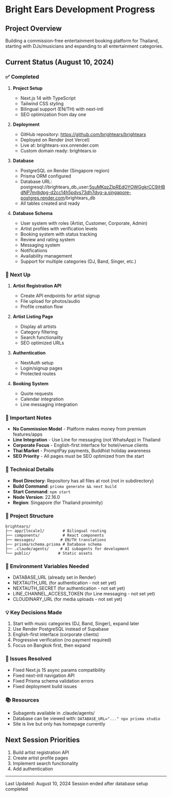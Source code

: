# Bright Ears Development Progress

## Project Overview
Building a commission-free entertainment booking platform for Thailand, starting with DJs/musicians and expanding to all entertainment categories.

## Current Status (August 10, 2024)

### ✅ Completed
1. **Project Setup**
   - Next.js 14 with TypeScript
   - Tailwind CSS styling
   - Bilingual support (EN/TH) with next-intl
   - SEO optimization from day one

2. **Deployment**
   - GitHub repository: https://github.com/brightears/brightears
   - Deployed on Render (not Vercel)
   - Live at: brightears-xxx.onrender.com
   - Custom domain ready: brightears.io

3. **Database**
   - PostgreSQL on Render (Singapore region)
   - Prisma ORM configured
   - Database URL: postgresql://brightears_db_user:5suMKqzZIpREdOYOWGgkrCC9jHBdNP7m@dpg-d2cc14h5pdvs73dh7dvg-a.singapore-postgres.render.com/brightears_db
   - All tables created and ready

4. **Database Schema**
   - User system with roles (Artist, Customer, Corporate, Admin)
   - Artist profiles with verification levels
   - Booking system with status tracking
   - Review and rating system
   - Messaging system
   - Notifications
   - Availability management
   - Support for multiple categories (DJ, Band, Singer, etc.)

### 🚀 Next Up
1. **Artist Registration API**
   - Create API endpoints for artist signup
   - File upload for photos/audio
   - Profile creation flow

2. **Artist Listing Page**
   - Display all artists
   - Category filtering
   - Search functionality
   - SEO optimized URLs

3. **Authentication**
   - NextAuth setup
   - Login/signup pages
   - Protected routes

4. **Booking System**
   - Quote requests
   - Calendar integration
   - Line messaging integration

### 📝 Important Notes
- **No Commission Model** - Platform makes money from premium features/apps
- **Line Integration** - Use Line for messaging (not WhatsApp) in Thailand
- **Corporate Focus** - English-first interface for hotel/venue clients
- **Thai Market** - PromptPay payments, Buddhist holiday awareness
- **SEO Priority** - All pages must be SEO optimized from the start

### 🔧 Technical Details
- **Root Directory**: Repository has all files at root (not in subdirectory)
- **Build Command**: `prisma generate && next build`
- **Start Command**: `npm start`
- **Node Version**: 22.16.0
- **Region**: Singapore (for Thailand proximity)

### 📁 Project Structure
```
brightears/
├── app/[locale]/        # Bilingual routing
├── components/          # React components
├── messages/           # EN/TH translations
├── prisma/schema.prisma # Database schema
├── .claude/agents/     # AI subagents for development
└── public/            # Static assets
```

### 🔑 Environment Variables Needed
- DATABASE_URL (already set in Render)
- NEXTAUTH_URL (for authentication - not set yet)
- NEXTAUTH_SECRET (for authentication - not set yet)
- LINE_CHANNEL_ACCESS_TOKEN (for Line messaging - not set yet)
- CLOUDINARY_URL (for media uploads - not set yet)

### 💡 Key Decisions Made
1. Start with music categories (DJ, Band, Singer), expand later
2. Use Render PostgreSQL instead of Supabase
3. English-first interface (corporate clients)
4. Progressive verification (no payment required)
5. Focus on Bangkok first, then expand

### 🐛 Issues Resolved
- Fixed Next.js 15 async params compatibility
- Fixed next-intl navigation API
- Fixed Prisma schema validation errors
- Fixed deployment build issues

### 📚 Resources
- Subagents available in .claude/agents/
- Database can be viewed with: `DATABASE_URL="..." npx prisma studio`
- Site is live but only has homepage currently

## Next Session Priorities
1. Build artist registration API
2. Create artist profile pages
3. Implement search functionality
4. Add authentication

---
Last Updated: August 10, 2024
Session ended after database setup completed
